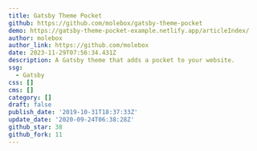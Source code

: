 ```yaml
---
title: Gatsby Theme Pocket
github: https://github.com/molebox/gatsby-theme-pocket
demo: https://gatsby-theme-pocket-example.netlify.app/articleIndex/
author: molebox
author_link: https://github.com/molebox
date: 2023-11-29T07:56:34.431Z
description: A Gatsby theme that adds a pocket to your website.
ssg:
  - Gatsby
css: []
cms: []
category: []
draft: false
publish_date: '2019-10-31T18:37:33Z'
update_date: '2020-09-24T06:38:28Z'
github_star: 38
github_fork: 11
---
```

